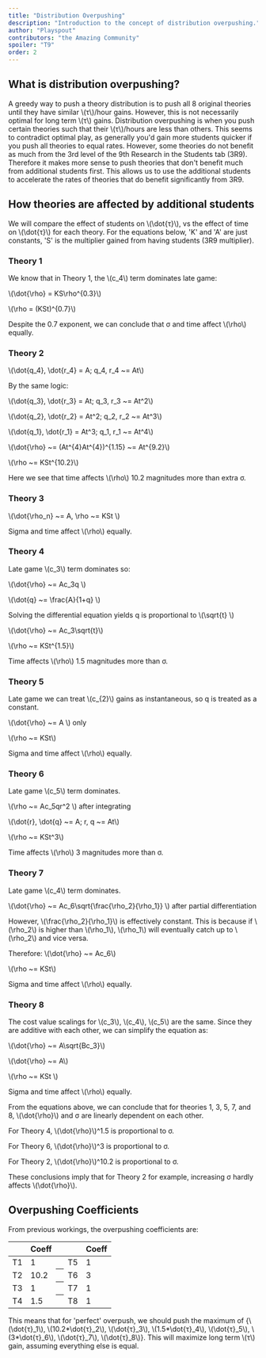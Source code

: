 ```yaml
---
title: "Distribution Overpushing"
description: "Introduction to the concept of distribution overpushing."
author: "Playspout"
contributors: "the Amazing Community"
spoiler: "T9"
order: 2
---
```


## What is distribution overpushing?

A greedy way to push a theory distribution is to push all 8 original theories until they have similar \\(τ\\)/hour gains. However, this is not necessarily optimal for long term \\(τ\\) gains. Distribution overpushing is when you push certain theories such that their \\(τ\\)/hours are less than others. This seems to contradict optimal play, as generally you'd gain more students quicker if you push all theories to equal rates. However, some theories do not benefit as much from the 3rd level of the 9th Research in the Students tab (3R9). Therefore it makes more sense to push theories that don't benefit much from additional students first. This allows us to use the additional students to accelerate the rates of theories that do benefit significantly from 3R9.

## How theories are affected by additional students

We will compare the effect of students on \\(\dot{τ}\\), vs the effect of time on \\(\dot{τ}\\) for each theory. For the equations below, 'K' and 'A' are just constants, 'S' is the multiplier gained from having students (3R9 multiplier).

### Theory 1

We know that in Theory 1, the \\(c_4\\) term dominates late game:

\\(\dot{\rho} = KS\rho^{0.3}\\)

\\(\rho = (KSt)^{0.7}\\)

Despite the 0.7 exponent, we can conclude that σ and time affect \\(\rho\\) equally.

### Theory 2

\\(\dot{q_4}, \dot{r_4} = A; q_4, r_4 ~= At\\)

By the same logic:

\\(\dot{q_3}, \dot{r_3} = At; q_3, r_3 ~= At^2\\)

\\(\dot{q_2}, \dot{r_2} = At^2; q_2, r_2 ~= At^3\\)

\\(\dot{q_1}, \dot{r_1} = At^3; q_1, r_1 ~= At^4\\)

\\(\dot{\rho} ~= (At^{4}At^{4})^{1.15} ~= At^{9.2}\\)

\\(\rho ~= KSt^{10.2}\\)

Here we see that time affects \\(\rho\\) 10.2 magnitudes more than extra σ.

### Theory 3

\\(\dot{\rho_n} ~= A, \rho ~= KSt \\)

Sigma and time affect \\(\rho\\) equally.

### Theory 4

Late game \\(c_3\\) term dominates so:

\\(\dot{\rho} ~= Ac_3q \\)

\\(\dot{q} ~= \frac{A}{1+q} \\)

Solving the differential equation yields q is proportional to \\(\sqrt{t} \\)

\\(\dot{\rho} ~= Ac_3\sqrt{t}\\)

\\(\rho ~= KSt^{1.5}\\)

Time affects \\(\rho\\) 1.5 magnitudes more than σ.

### Theory 5

Late game we can treat \\(c_{2}\\) gains as instantaneous, so q is treated as a constant.

\\(\dot{\rho} ~= A \\) only

\\(\rho ~= KSt\\)

Sigma and time affect \\(\rho\\) equally.

### Theory 6

Late game \\(c_5\\) term dominates.

\\(\rho ~= Ac_5qr^2 \\) after integrating

\\(\dot{r}, \dot{q} ~= A;  r, q ~= At\\)

\\(\rho ~= KSt^3\\)

Time affects \\(\rho\\) 3 magnitudes more than σ.

### Theory 7

Late game \\(c_4\\) term dominates.

\\(\dot{\rho} ~= Ac_6\sqrt{\frac{\rho_2}{\rho_1}} \\) after partial differentiation

However, \\(\frac{\rho_2}{\rho_1}\\) is effectively constant. This is because if \\(\rho_2\\) is higher than \\(\rho_1\\), \\(\rho_1\\) will eventually catch up to \\(\rho_2\\) and vice versa.

Therefore: \\(\dot{\rho} ~= Ac_6\\)

\\(\rho ~= KSt\\)

Sigma and time affect \\(\rho\\) equally.

### Theory 8

The cost value scalings for \\(c_3\\), \\(c_4\\), \\(c_5\\) are the same. Since they are additive with each other, we can simplify the equation as:

\\(\dot{\rho} ~= A\sqrt{Bc_3}\\)

\\(\dot{\rho} ~= A\\)

\\(\rho ~= KSt \\)

Sigma and time affect \\(\rho\\) equally.

From the equations above, we can conclude that for theories 1, 3, 5, 7, and 8, \\(\dot{\rho}\\) and σ are linearly dependent on each other.

For Theory 4, \\(\dot{\rho}\\)^1.5 is proportional to σ.

For Theory 6, \\(\dot{\rho}\\)^3 is proportional to σ.

For Theory 2, \\(\dot{\rho}\\)^10.2 is proportional to σ.

These conclusions imply that for Theory 2 for example, increasing σ hardly affects \\(\dot{\rho}\\).

## Overpushing Coefficients

From previous workings, the overpushing coefficients are:

<table class="newwords">
   <thead>
      <tr>
         <th class="invisible"></th>
         <th>Coeff</th>
         <th class="invisible"></th>
         <th class="invisible"></th>
         <th>Coeff</th>
      </tr>
   </thead>
   <tbody>
      <tr>
         <td class="leftHeader">T1</td>
         <td>1</td>
         <th class="invisible"></th>
         <td class="leftHeader">T5</td>
         <td>1</td>
      </tr>
      <tr>
         <td class="leftHeader">T2</td>
         <td>10.2</td>
         <th class="invisible"></th>
         <td class="leftHeader">T6</td>
         <td>3</td>
      </tr>
      <tr>
         <td class="leftHeader">T3</td>
         <td>1</td>
         <th class="invisible"></th>
         <td class="leftHeader">T7</td>
         <td>1</td>
      </tr>
      <tr>
         <td class="leftHeader">T4</td>
         <td>1.5</td>
         <th class="invisible"></th>
         <td class="leftHeader">T8</td>
         <td>1</td>
      </tr>
   </tbody>
</table>

This means that for 'perfect' overpush, we should push the maximum of {\\(\dot{τ}_1\\), \\(10.2*\dot{τ}_2\\), \\(\dot{τ}_3\\), \\(1.5*\dot{τ}_4\\), \\(\dot{τ}_5\\), \\(3*\dot{τ}_6\\), \\(\dot{τ}_7\\), \\(\dot{τ}_8\\)}. This will maximize long term \\(τ\\) gain, assuming everything else is equal.

